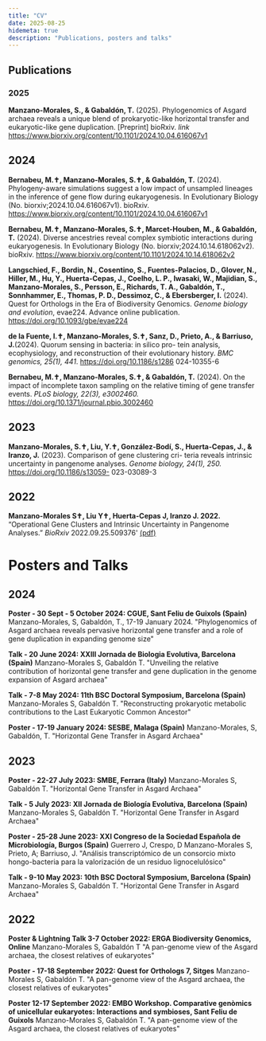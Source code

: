 ```yaml
---
title: "CV"
date: 2025-08-25
hidemeta: true
description: "Publications, posters and talks"
---
```



## Publications

### 2025

**Manzano-Morales, S., & Gabaldón, T.** (2025). Phylogenomics of Asgard archaea reveals a unique blend of prokaryotic-like horizontal transfer and eukaryotic-like gene duplication. [Preprint]  bioRxiv. <i class="material-icons">link</i>  https://www.biorxiv.org/content/10.1101/2024.10.04.616067v1


## 2024

**Bernabeu, M.✝, Manzano-Morales, S.✝, & Gabaldón, T.** (2024). Phylogeny-aware simulations suggest a low impact of unsampled lineages in the inference of gene flow during eukaryogenesis. In Evolutionary Biology (No. biorxiv;2024.10.04.616067v1). bioRxiv. https://www.biorxiv.org/content/10.1101/2024.10.04.616067v1

**Bernabeu, M.✝, Manzano-Morales, S.✝, Marcet-Houben, M., & Gabaldón, T.** (2024). Diverse ancestries reveal complex symbiotic interactions during eukaryogenesis. In Evolutionary Biology (No. biorxiv;2024.10.14.618062v2). bioRxiv. https://www.biorxiv.org/content/10.1101/2024.10.14.618062v2

**Langschied, F., Bordin, N., Cosentino, S., Fuentes-Palacios, D., Glover, N., Hiller, M., Hu, Y., Huerta-Cepas, J., Coelho, L. P., Iwasaki, W., Majidian, S., Manzano-Morales, S., Persson, E., Richards, T. A., Gabaldón, T., Sonnhammer, E., Thomas, P. D., Dessimoz, C., & Ebersberger, I.** (2024). Quest for Orthologs in the Era of Biodiversity Genomics. _Genome biology and evolution_, evae224. Advance online publication. https://doi.org/10.1093/gbe/evae224

**de la Fuente, I.✝, Manzano-Morales, S.✝, Sanz, D., Prieto, A., & Barriuso, J.**(2024). Quorum sensing in bacteria: in silico pro-
tein analysis, ecophysiology, and reconstruction of their evolutionary history. _BMC genomics, 25(1), 441_. https://doi.org/10.1186/s1286
024-10355-6

**Bernabeu, M.✝, Manzano-Morales, S.✝, & Gabaldón, T.** (2024). On the impact of incomplete taxon sampling on the relative timing of gene transfer events. _PLoS biology, 22(3), e3002460._ https://doi.org/10.1371/journal.pbio.3002460

## 2023

**Manzano-Morales, S.✝, Liu, Y.✝, González-Bodí, S., Huerta-Cepas, J., & Iranzo, J.** (2023). Comparison of gene clustering cri-
teria reveals intrinsic uncertainty in pangenome analyses. _Genome biology, 24(1), 250._ https://doi.org/10.1186/s13059-
023-03089-3

## 2022

**Manzano-Morales S✝, Liu Y✝, Huerta-Cepas J, Iranzo J. 2022.** “Operational Gene Clusters and Intrinsic Uncertainty in Pangenome Analyses.” *BioRxiv* 2022.09.25.509376' [(pdf)](https://www.biorxiv.org/content/10.1101/2022.09.25.509376v1.full.pdf)


Posters and Talks
======

## 2024 
**Poster - 30 Sept - 5 October 2024: CGUE, Sant Feliu de Guixols (Spain)**
Manzano-Morales, S, Gabaldón, T., 17-19 January 2024. "Phylogenomics of Asgard archaea reveals pervasive horizontal gene transfer and a role of gene duplication in expanding genome size"

**Talk - 20 June 2024: XXIII Jornada de Biologia Evolutiva, Barcelona (Spain)**
Manzano-Morales S, Gabaldón T. "Unveiling the relative contribution of horizontal gene transfer and gene duplication in the genome expansion of Asgard archaea"

**Talk - 7-8 May 2024: 11th BSC Doctoral Symposium, Barcelona (Spain)**
Manzano-Morales S, Gabaldón T. "Reconstructing prokaryotic metabolic contributions to the Last Eukaryotic Common Ancestor"

**Poster - 17-19 January 2024: SESBE, Malaga (Spain)**
Manzano-Morales, S, Gabaldón, T. "Horizontal Gene Transfer in Asgard Archaea"


## 2023

**Poster - 22-27 July 2023: SMBE, Ferrara (Italy)**
Manzano-Morales S, Gabaldón T. "Horizontal Gene Transfer in Asgard Archaea"

**Talk - 5 July 2023: XII Jornada de Biología Evolutiva, Barcelona (Spain)**
Manzano-Morales S, Gabaldón T. "Horizontal Gene Transfer in Asgard Archaea"

**Poster - 25-28 June 2023: XXI Congreso de la Sociedad Española de Microbiología, Burgos (Spain)**
Guerrero J, Crespo, D Manzano-Morales S, Prieto, A; Barriuso, J. "Análisis transcriptómico de un consorcio mixto hongo-bacteria para la valorización de un residuo lignocelulósico"

**Talk - 9-10 May 2023: 10th BSC Doctoral Symposium, Barcelona (Spain)**
Manzano-Morales S, Gabaldón T. "Horizontal Gene Transfer in Asgard Archaea"

## 2022

**Poster & Lightning Talk 3-7 October 2022: ERGA Biodiversity Genomics, Online**
Manzano-Morales S, Gabaldón T "A pan-genome view of the Asgard archaea, the closest relatives of eukaryotes"


**Poster - 17-18 September 2022: Quest for Orthologs 7, Sitges**
Manzano-Morales S, Gabaldón T. "A pan-genome view of the Asgard archaea, the closest relatives of eukaryotes"


**Poster 12-17 September 2022: EMBO Workshop. Comparative genòmics of unicellular eukaryotes: Interactions and symbioses, Sant Feliu de Guixols**
Manzano-Morales S, Gabaldón T. "A pan-genome view of the Asgard archaea, the closest relatives of eukaryotes"
